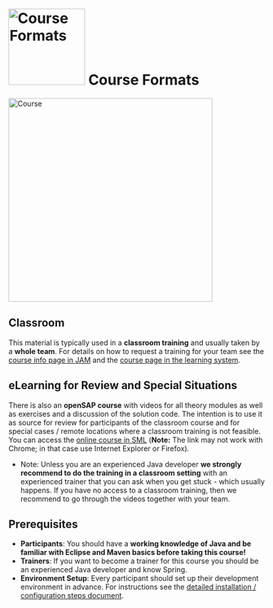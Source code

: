 # <img src="https://github.wdf.sap.corp/cc-java-dev/cc-coursematerial/blob/master/Z_ReuseImages/images/training.jpg" width="150" alt="Course Formats"/> Course Formats

[<img src="https://github.wdf.sap.corp/cc-java-dev/cc-coursematerial/blob/master/Abstract/images/Java_CoursePlan_Simple.png" height="400" alt="Course"/>](https://github.wdf.sap.corp/cc-java-dev/cc-coursematerial/blob/master/Abstract/images/Java_CoursePlan_Simple.png)


## Classroom
This material is typically used in a **classroom training** and usually taken by a **whole team**. For details on how to request a training for your team see the [course info page in JAM](https://jam4.sapjam.com/wiki/show/EGWlK3mtzql9i8c3jVNNgk?_lightbox=true) and the [course page in the learning system](https://performancemanager5.successfactors.eu/sf/learning?destUrl=https%3a%2f%2fsap%2eplateau%2ecom%2flearning%2fuser%2fdeeplink_redirect%2ejsp%3flinkId%3dITEM_DETAILS%26componentID%3dDEV_CloudAppJava_PA_CLOUD_1508%26componentTypeID%3dCOURSE%26revisionDate%3d1440667920000%26fromSF%3dY&company=SAP).

## eLearning for Review and Special Situations 
There is also an **openSAP course** with videos for all theory modules as well as exercises and a discussion of the solution code. The intention is to use it as source for review for participants of the classroom course and for special cases / remote locations where a classroom training is not feasible. You can access the [online course in SML](https://performancemanager5.successfactors.eu/sf/learning?destUrl=https%3a%2f%2fsap%2eplateau%2ecom%2flearning%2fuser%2fdeeplink%5fredirect%2ejsp%3flinkId%3dITEM%5fDETAILS%26componentID%3dDEV%5fMSDEV%5fPA%5fCLOUD%5f1604%26componentTypeID%3dCOURSE%26revisionDate%3d1462439340000%26fromSF%3dY&company=SAP) (**Note:** The link may not work with Chrome; in that case use Internet Explorer or Firefox).
  
* Note: Unless you are an experienced Java developer **we strongly recommend to do the training in a classroom setting** with an experienced trainer that you can ask when you get stuck - which usually happens. If you have no access to a classroom training, then we recommend to go through the videos together with your team.

## Prerequisites
- **Participants**: You should have a **working knowledge of Java and be familiar with Eclipse and Maven basics before taking this course!**
- **Trainers**: 
If you want to become a trainer for this course you should be an experienced Java developer and know Spring.
- **Environment Setup**: Every participant should set up their development environment in advance. For instructions see the [detailed installation / configuration steps document](https://github.wdf.sap.corp/cc-java-dev/cc-coursematerial/blob/master/CoursePrerequisites/README.md).